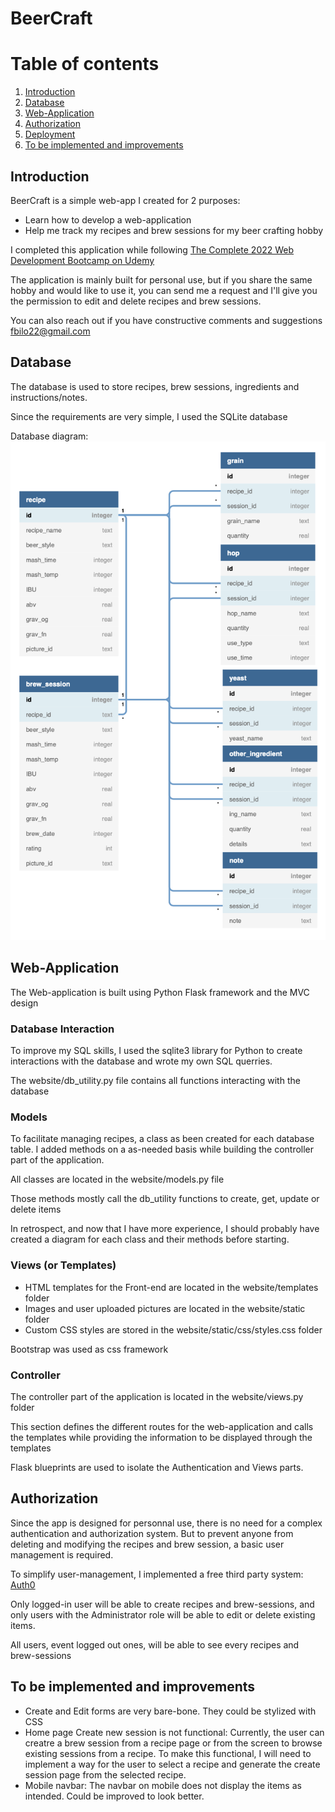 # BeerCraft

# Table of contents

1. [Introduction](#Introduction)
2. [Database](#Database)
3. [Web-Application](#Web-Application)
4. [Authorization](#Authorization)
5. [Deployment](#Deployment)
6. [To be implemented and improvements](#Improvements)

## Introduction

BeerCraft is a simple web-app I created for 2 purposes:

- Learn how to develop a web-application
- Help me track my recipes and brew sessions for my beer crafting hobby

I completed this application while following [The Complete 2022 Web Development Bootcamp on Udemy](https://www.udemy.com/course/the-complete-web-development-bootcamp/)

The application is mainly built for personal use, but if you share the same hobby and would like to use it, you can send me a request and I'll give you the permission to edit and delete recipes and brew sessions.

You can also reach out if you have constructive comments and suggestions
[fbilo22@gmail.com](mailto:fbilo22@gmail.com)

## Database

The database is used to store recipes, brew sessions, ingredients and instructions/notes.

Since the requirements are very simple, I used the SQLite database

Database diagram:
![image](SQLite_Tables_diagram.png)

## Web-Application

The Web-application is built using Python Flask framework and the MVC design

### Database Interaction

To improve my SQL skills, I used the sqlite3 library for Python to create interactions with the database and wrote my own SQL querries.

The website/db_utility.py file contains all functions interacting with the database

### Models

To facilitate managing recipes, a class as been created for each database table.
I added methods on a as-needed basis while building the controller part of the application.

All classes are located in the website/models.py file

Those methods mostly call the db_utility functions to create, get, update or delete items

In retrospect, and now that I have more experience, I should probably have created a diagram for each class and their methods before starting.

### Views (or Templates)

- HTML templates for the Front-end are located in the website/templates folder
- Images and user uploaded pictures are located in the website/static folder
- Custom CSS styles are stored in the website/static/css/styles.css folder

Bootstrap was used as css framework

### Controller

The controller part of the application is located in the website/views.py folder

This section defines the different routes for the web-application and calls the templates while providing the information to be displayed through the templates

Flask blueprints are used to isolate the Authentication and Views parts.

## Authorization

Since the app is designed for personnal use, there is no need for a complex authentication and authorization system. But to prevent anyone from deleting and modifying the recipes and brew session, a basic user management is required.

To simplify user-management, I implemented a free third party system:
[Auth0](https://auth0.com)

Only logged-in user will be able to create recipes and brew-sessions, and only users with the Administrator role will be able to edit or delete existing items.

All users, event logged out ones, will be able to see every recipes and brew-sessions

## To be implemented and improvements <a name="Improvements"></a>

- Create and Edit forms are very bare-bone. They could be stylized with CSS
- Home page Create new session is not functional: Currently, the user can creatre a brew session from a recipe page or from the screen to browse existing sessions from a recipe. To make this functional, I will need to implement a way for the user to select a recipe and generate the create session page from the selected recipe.
- Mobile navbar: The navbar on mobile does not display the items as intended. Could be improved to look better.
